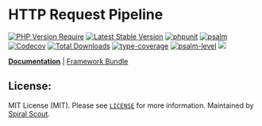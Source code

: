 # HTTP Request Pipeline

[![PHP Version Require](https://poser.pugx.org/spiral/http/require/php)](https://packagist.org/packages/spiral/http)
[![Latest Stable Version](https://poser.pugx.org/spiral/http/v/stable)](https://packagist.org/packages/spiral/http)
[![phpunit](https://github.com/spiral/http/actions/workflows/phpunit.yml/badge.svg)](https://github.com/spiral/http/actions)
[![psalm](https://github.com/spiral/http/actions/workflows/psalm.yml/badge.svg)](https://github.com/spiral/http/actions)
[![Codecov](https://codecov.io/gh/spiral/http/branch/master/graph/badge.svg)](https://codecov.io/gh/spiral/http/)
[![Total Downloads](https://poser.pugx.org/spiral/http/downloads)](https://packagist.org/packages/spiral/http)
[![type-coverage](https://shepherd.dev/github/spiral/http/coverage.svg)](https://shepherd.dev/github/spiral/http)
[![psalm-level](https://shepherd.dev/github/spiral/http/level.svg)](https://shepherd.dev/github/spiral/http)
<a href="https://discord.gg/8bZsjYhVVk"><img src="https://img.shields.io/badge/discord-chat-magenta.svg"></a>

<b>[Documentation](https://spiral.dev/docs/http-configuration)</b> | [Framework Bundle](https://github.com/spiral/framework)

## License:

MIT License (MIT). Please see [`LICENSE`](./LICENSE) for more information. Maintained by [Spiral Scout](https://spiralscout.com).
